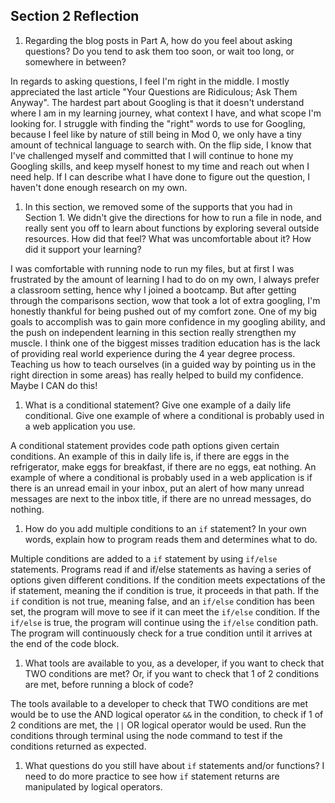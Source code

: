## Section 2 Reflection

1. Regarding the blog posts in Part A, how do you feel about asking questions? Do you tend to ask them too soon, or wait too long, or somewhere in between?

In regards to asking questions, I feel I'm right in the middle. I mostly appreciated the last article "Your Questions are Ridiculous; Ask Them Anyway". The hardest part about Googling is that it doesn't understand where I am in my learning journey, what context I have, and what scope I'm looking for. I struggle with finding the "right" words to use for Googling, because I feel like by nature of still being in Mod 0, we only have a tiny amount of technical language to search with. On the flip side, I know that I've challenged myself and committed that I will continue to hone my Googling skills, and keep myself honest to my time and reach out when I need help. If I can describe what I have done to figure out the question, I haven't done enough research on my own.

1. In this section, we removed some of the supports that you had in Section 1. We didn't give the directions for how to run a file in node, and really sent you off to learn about functions by exploring several outside resources. How did that feel? What was uncomfortable about it? How did it support your learning?

I was comfortable with running node to run my files, but at first I was frustrated by the amount of learning I had to do on my own, I always prefer a classroom setting, hence why I joined a bootcamp. But after getting through the comparisons section, wow that took a lot of extra googling, I'm honestly thankful for being pushed out of my comfort zone. One of my big goals to accomplish was to gain more confidence in my googling ability, and the push on independent learning in this section really strengthen my muscle. I think one of the biggest misses tradition education has is the lack of providing real world experience during the 4 year degree process. Teaching us how to teach ourselves (in a guided way by pointing us in the right direction in some areas) has really helped to build my confidence. Maybe I CAN do this!

1. What is a conditional statement? Give one example of a daily life conditional. Give one example of where a conditional is probably used in a web application you use.

A conditional statement provides code path options given certain conditions. An example of this in daily life is, if there are eggs in the refrigerator, make eggs for breakfast, if there are no eggs, eat nothing. An example of where a conditional is probably used in a web application is if there is an unread email in your inbox, put an alert of how many unread messages are next to the inbox title, if there are no unread messages, do nothing.

1. How do you add multiple conditions to an `if` statement? In your own words, explain how to program reads them and determines what to do.

Multiple conditions are added to a `if` statement by using `if/else` statements. Programs read if and if/else statements as having a series of options given different conditions. If the condition meets expectations of the if statement, meaning the if condition is true, it proceeds in that path. If the `if` condition is not true, meaning false, and an `if/else` condition has been set, the program will move to see if it can meet the `if/else` condition. If the `if/else` is true, the program will continue using the `if/else` condition path. The program will continuously check for a true condition until it arrives at the end of the code block.

1. What tools are available to you, as a developer, if you want to check that TWO conditions are met? Or, if you want to check that 1 of 2 conditions are met, before running a block of code?

The tools available to a developer to check that TWO conditions are met would be to use the AND logical operator `&&` in the condition, to check if 1 of 2 conditions are met, the `||` OR logical operator would be used. Run the conditions through terminal using the node command to test if the conditions returned as expected.

1. What questions do you still have about `if` statements and/or functions?
I need to do more practice to see how `if` statement returns are manipulated by logical operators.
